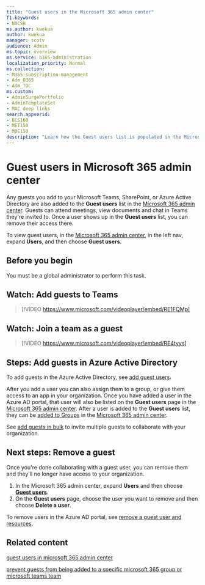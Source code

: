 ```yaml
---
title: "Guest users in the Microsoft 365 admin center"
f1.keywords:
- NOCSH
ms.author: kwekua
author: kwekua
manager: scotv
audience: Admin
ms.topic: overview
ms.service: o365-administration
localization_priority: Normal
ms.collection: 
- M365-subscription-management
- Adm_O365
- Adm_TOC
ms.custom: 
- AdminSurgePortfolio
- AdminTemplateSet
- MAC deep links
search.appverid:
- BCS160
- MET150
- MOE150
description: "Learn how the Guest users list is populated in the Microsoft 365 admin center."
---
```


# Guest users in Microsoft 365 admin center

Any guests you add to your Microsoft Teams, SharePoint, or Azure Active Directory are also added to the **Guest users** list in the <a href="https://go.microsoft.com/fwlink/p/?linkid=2074830" target="_blank">Microsoft 365 admin center</a>. Guests can attend meetings, view documents and chat in Teams they're invited to.
Once a user shows up in the **Guest users** list, you can remove their access there.

To view guest users, in the <a href="https://go.microsoft.com/fwlink/p/?linkid=2074830" target="_blank">Microsoft 365 admin center</a>, in the left nav, expand **Users**, and then choose **Guest users**.

## Before you begin

You must be a global administrator to perform this task.

## Watch: Add guests to Teams

> [!VIDEO https://www.microsoft.com/videoplayer/embed/RE1FQMp]

## Watch: Join a team as a guest

> [!VIDEO https://www.microsoft.com/videoplayer/embed/RE4tyys]

## Steps: Add guests in Azure Active Directory

To add guests in the Azure Active Directory, see [add guest users](/azure/active-directory/b2b/b2b-quickstart-add-guest-users-portal).

After you add a user you can also assign them to a group, or give them access to an app in your organization. Once you have added a user in the Azure AD portal, that user will also be listed on the **Guest users** page in the <a href="https://go.microsoft.com/fwlink/p/?linkid=2074830" target="_blank">Microsoft 365 admin center</a>.
After a user is added to the **Guest users** list, they can be [added to Groups](../create-groups/manage-guest-access-in-groups.md#add-guests-to-a-microsoft-365-group-from-the-admin-center) in the <a href="https://go.microsoft.com/fwlink/p/?linkid=2074830" target="_blank">Microsoft 365 admin center</a>.

See [add guests in bulk](/azure/active-directory/b2b/tutorial-bulk-invite) to invite multiple guests to collaborate with your organization.

## Next steps: Remove a guest

Once you're done collaborating with a guest user, you can remove them and they'll no longer have access to your organization.

1. In the Microsoft 365 admin center, expand **Users** and then choose <a href="https://go.microsoft.com/fwlink/p/?linkid=2074830" target="_blank">**Guest users**</a>.
1. On the **Guest users** page, choose the user you want to remove and then choose **Delete a user**.

To remove users in the Azure AD portal, see [remove a guest user and resources](/azure/active-directory/b2b/b2b-quickstart-add-guest-users-portal#clean-up-resources).

## Related content

[guest users in microsoft 365 admin center](about-guest-users.md)

[prevent guests from being added to a specific microsoft 365 group or microsoft teams team](../../solutions/per-group-guest-access.md)
